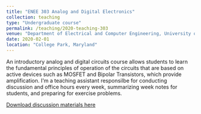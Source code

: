 ```yaml
---
title: "ENEE 303 Analog and Digital Electronics"
collection: teaching
type: "Undergraduate course"
permalink: /teaching/2020-teaching-303
venue: "Department of Electrical and Computer Engineering, University of Maryland"
date: 2020-02-01
location: "College Park, Maryland"
---
```

An introductory analog and digital circuits course allows students to learn the fundamental principles of operation of the circuits that are based on active devices such as MOSFET and Bipolar Transistors, which provide amplification. I'm a teaching assistant responsilbe for conducting discussion and office hours every week, summarizing week notes for students, and preparing for exercise problems. 


[Download discussion materials here](http://hankcmhan.github.io/files)

